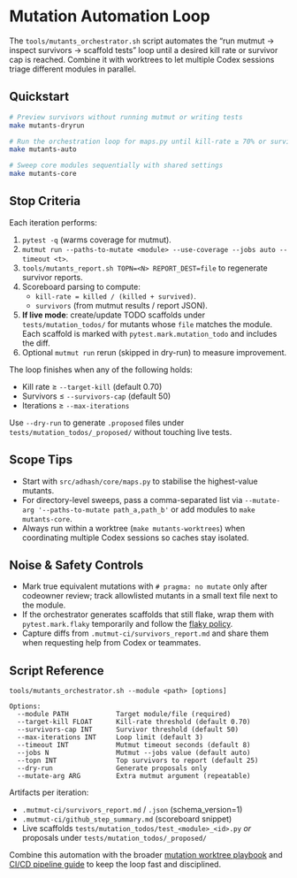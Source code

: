 # Mutation Automation Loop

The `tools/mutants_orchestrator.sh` script automates the “run mutmut → inspect
survivors → scaffold tests” loop until a desired kill rate or survivor cap is
reached. Combine it with worktrees to let multiple Codex sessions triage
different modules in parallel.

## Quickstart

```bash
# Preview survivors without running mutmut or writing tests
make mutants-dryrun

# Run the orchestration loop for maps.py until kill-rate ≥ 70% or survivors ≤ 50
make mutants-auto

# Sweep core modules sequentially with shared settings
make mutants-core
```

## Stop Criteria

Each iteration performs:

1. `pytest -q` (warms coverage for mutmut).
2. `mutmut run --paths-to-mutate <module> --use-coverage --jobs auto --timeout <t>`.
3. `tools/mutants_report.sh TOPN=<N> REPORT_DEST=file` to regenerate survivor
   reports.
4. Scoreboard parsing to compute:
   - `kill-rate = killed / (killed + survived)`.
   - `survivors` (from mutmut results / report JSON).
5. **If live mode**: create/update TODO scaffolds under
   `tests/mutation_todos/` for mutants whose `file` matches the module. Each
   scaffold is marked with `pytest.mark.mutation_todo` and includes the diff.
6. Optional `mutmut run` rerun (skipped in dry-run) to measure improvement.

The loop finishes when any of the following holds:

- Kill rate ≥ `--target-kill` (default 0.70)
- Survivors ≤ `--survivors-cap` (default 50)
- Iterations ≥ `--max-iterations`

Use `--dry-run` to generate `.proposed` files under
`tests/mutation_todos/_proposed/` without touching live tests.

## Scope Tips

- Start with `src/adhash/core/maps.py` to stabilise the highest-value mutants.
- For directory-level sweeps, pass a comma-separated list via
  `--mutate-arg '--paths-to-mutate path_a,path_b'` or add modules to
  `make mutants-core`.
- Always run within a worktree (`make mutants-worktrees`) when coordinating
  multiple Codex sessions so caches stay isolated.

## Noise & Safety Controls

- Mark true equivalent mutations with `# pragma: no mutate` only after codeowner
  review; track allowlisted mutants in a small text file next to the module.
- If the orchestrator generates scaffolds that still flake, wrap them with
  `pytest.mark.flaky` temporarily and follow the
  [flaky policy](flaky_policy.md).
- Capture diffs from `.mutmut-ci/survivors_report.md` and share them when
  requesting help from Codex or teammates.

## Script Reference

```
tools/mutants_orchestrator.sh --module <path> [options]

Options:
  --module PATH            Target module/file (required)
  --target-kill FLOAT      Kill-rate threshold (default 0.70)
  --survivors-cap INT      Survivor threshold (default 50)
  --max-iterations INT     Loop limit (default 3)
  --timeout INT            Mutmut timeout seconds (default 8)
  --jobs N                 Mutmut --jobs value (default auto)
  --topn INT               Top survivors to report (default 25)
  --dry-run                Generate proposals only
  --mutate-arg ARG         Extra mutmut argument (repeatable)
```

Artifacts per iteration:

- `.mutmut-ci/survivors_report.md` / `.json` (schema_version=1)
- `.mutmut-ci/github_step_summary.md` (scoreboard snippet)
- Live scaffolds `tests/mutation_todos/test_<module>_<id>.py` *or*
  proposals under `tests/mutation_todos/_proposed/`

Combine this automation with the broader
[mutation worktree playbook](../ops/mutation_worktrees.md) and
[CI/CD pipeline guide](../ops/ci_cd_pipeline.md) to keep the loop fast and
disciplined.

